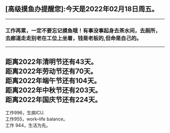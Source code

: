 ## [高级摸鱼办提醒您]:今天是2022年02月18日周五。
---
### 工作再累，一定不要忘记摸鱼哦！有事没事起身去茶水间，去厕所，去廊道走走别老在工位上坐着，钱是老板的,但命是自己的。
---
距离2022年清明节还有43天。  
距离2022年劳动节还有70天。  
距离2022年端午节还有104天。  
距离2022年中秋节还有203天。  
距离2022年国庆节还有224天。  
---
工作996，生病ICU.  
工作955，work–life balance。  
工作 944，生活为先。